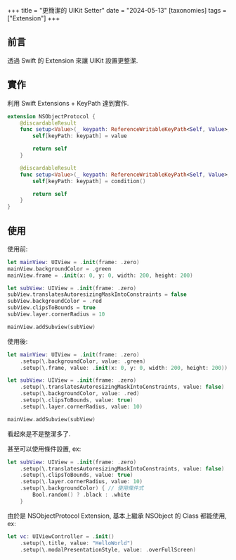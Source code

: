 +++
title = "更簡潔的 UIKit Setter"
date = "2024-05-13"
[taxonomies]
tags = ["Extension"]
+++

## 前言

透過 Swift 的 Extension 來讓 UIKit 設置更整潔.

## 實作

利用 Swift Extensions + KeyPath 達到實作.

```swift
extension NSObjectProtocol {
    @discardableResult
    func setup<Value>(_ keypath: ReferenceWritableKeyPath<Self, Value>, value: Value) -> Self {
        self[keyPath: keypath] = value

        return self
    }

    @discardableResult
    func setup<Value>(_ keypath: ReferenceWritableKeyPath<Self, Value>, condition: () -> Value) -> Self {
        self[keyPath: keypath] = condition()

        return self
    }
}
```

## 使用

使用前:

```swift
let mainView: UIView = .init(frame: .zero)
mainView.backgroundColor = .green
mainView.frame = .init(x: 0, y: 0, width: 200, height: 200)

let subView: UIView = .init(frame: .zero)
subView.translatesAutoresizingMaskIntoConstraints = false
subView.backgroundColor = .red
subView.clipsToBounds = true
subView.layer.cornerRadius = 10

mainView.addSubview(subView)
```

使用後:

```swift
let mainView: UIView = .init(frame: .zero)
    .setup(\.backgroundColor, value: .green)
    .setup(\.frame, value: .init(x: 0, y: 0, width: 200, height: 200))

let subView: UIView = .init(frame: .zero)
    .setup(\.translatesAutoresizingMaskIntoConstraints, value: false)
    .setup(\.backgroundColor, value: .red)
    .setup(\.clipsToBounds, value: true)
    .setup(\.layer.cornerRadius, value: 10)

mainView.addSubview(subView)
```

看起來是不是整潔多了.

甚至可以使用條件設置, ex:

```swift
let subView: UIView = .init(frame: .zero)
    .setup(\.translatesAutoresizingMaskIntoConstraints, value: false)
    .setup(\.clipsToBounds, value: true)
    .setup(\.layer.cornerRadius, value: 10)
    .setup(\.backgroundColor) { // 使用條件式
        Bool.random() ? .black : .white
    }
```

由於是 NSObjectProtocol Extension, 基本上繼承 NSObject 的 Class 都能使用, ex:

```swift
let vc: UIViewController = .init()
    .setup(\.title, value: "HelloWorld")
    .setup(\.modalPresentationStyle, value: .overFullScreen)
```
